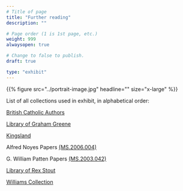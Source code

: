 ```yaml
---
# Title of page
title: "Further reading"
description: ""

# Page order (1 is 1st page, etc.)
weight: 999
alwaysopen: true

# Change to false to publish.
draft: true

type: "exhibit"
---
```


{{% figure src="../portrait-image.jpg" headline="" size="x-large" %}}


List of all collections used in exhibit, in alphabetical order:


[British Catholic Authors](https://bc-primo.hosted.exlibrisgroup.com/primo-explore/search?query=lsr30,contains,British%20Catholic%20Authors,AND&tab=bcl_only&search_scope=lib_BURNS&sortby=rank&vid=bclib_new&lang=en_US&mode=advanced&offset=0)


[Library of Graham Greene](https://bc-primo.hosted.exlibrisgroup.com/primo-explore/search?query=lsr30,contains,greene%27s%20library,AND&tab=bcl_only&search_scope=lib_BURNS&sortby=rank&vid=bclib_new&lang=en_US&mode=advanced&offset=0)


[Kingsland](https://bc-primo.hosted.exlibrisgroup.com/primo-explore/search?query=lsr30,contains,Kings%20land,AND&tab=bcl_only&search_scope=lib_BURNS&sortby=rank&vid=bclib_new&lang=en_US&mode=advanced&offset=0)


Alfred Noyes Papers [(MS.2006.004)](https://bc-primo.hosted.exlibrisgroup.com/permalink/f/l6ucgu/ALMA-BC21344686720001021)


G. William Patten Papers [(MS.2003.042)](https://bc-primo.hosted.exlibrisgroup.com/permalink/f/1jdnfk3/ALMA-BC21323320790001021)


[Library of Rex Stout](https://bc-primo.hosted.exlibrisgroup.com/primo-explore/search?query=lsr30,contains,STOUT,AND&tab=bcl_only&search_scope=lib_BURNS&sortby=rank&vid=bclib_new&lang=en_US&mode=advanced&offset=0)


[Williams Collection](https://bc-primo.hosted.exlibrisgroup.com/primo-explore/search?query=lsr30,contains,Williams,AND&tab=bcl_only&search_scope=lib_BURNS&sortby=rank&vid=bclib_new&lang=en_US&mode=advanced&offset=0)
